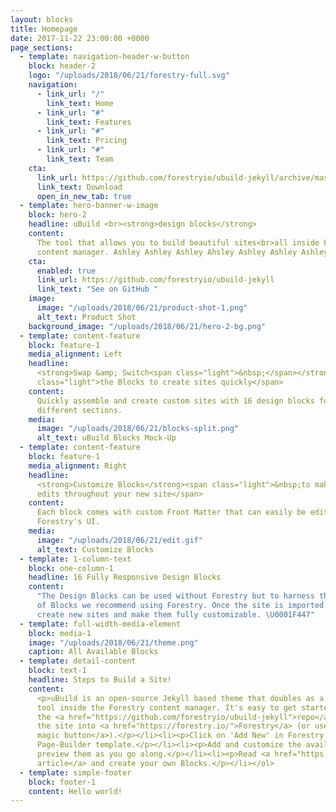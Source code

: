 ```yaml
---
layout: blocks
title: Homepage
date: 2017-11-22 23:00:00 +0000
page_sections:
  - template: navigation-header-w-button
    block: header-2
    logo: "/uploads/2018/06/21/forestry-full.svg"
    navigation:
      - link_url: "/"
        link_text: Home
      - link_url: "#"
        link_text: Features
      - link_url: "#"
        link_text: Pricing
      - link_url: "#"
        link_text: Team
    cta:
      link_url: https://github.com/forestryio/ubuild-jekyll/archive/master.zip
      link_text: Download
      open_in_new_tab: true
  - template: hero-banner-w-image
    block: hero-2
    headline: uBuild <br><strong>design blocks</strong>
    content:
      The tool that allows you to build beautiful sites<br>all inside Forestry's
      content manager. Ashley Ashley Ashley Ahsley Ashley Ashley Ashley
    cta:
      enabled: true
      link_url: https://github.com/forestryio/ubuild-jekyll
      link_text: "See on GitHub "
    image:
      image: "/uploads/2018/06/21/product-shot-1.png"
      alt_text: Product Shot
    background_image: "/uploads/2018/06/21/hero-2-bg.png"
  - template: content-feature
    block: feature-1
    media_alignment: Left
    headline:
      <strong>Swap &amp; Switch<span class="light">&nbsp;</span></strong><span
      class="light">the Blocks to create sites quickly</span>
    content:
      Quickly assemble and create custom sites with 16 design blocks for seven
      different sections.
    media:
      image: "/uploads/2018/06/21/blocks-split.png"
      alt_text: uBuild Blocks Mock-Up
  - template: content-feature
    block: feature-1
    media_alignment: Right
    headline:
      <strong>Customize Blocks</strong><span class="light">&nbsp;to make quick
      edits throughout your new site</span>
    content:
      Each block comes with custom Front Matter that can easily be edited in
      Forestry's UI.
    media:
      image: "/uploads/2018/06/21/edit.gif"
      alt_text: Customize Blocks
  - template: 1-column-text
    block: one-column-1
    headline: 16 Fully Responsive Design Blocks
    content:
      "The Design Blocks can be used without Forestry but to harness the power
      of Blocks we recommend using Forestry. Once the site is imported you can immediately
      create new sites and make them fully customizable. \U0001F447"
  - template: full-width-media-element
    block: media-1
    image: "/uploads/2018/06/21/theme.png"
    caption: All Available Blocks
  - template: detail-content
    block: text-1
    headline: Steps to Build a Site!
    content:
      <p>uBuild is an open-source Jekyll based theme that doubles as a builder
      tool inside the Forestry content manager. It's easy to get started!</p><ol><li><p>Fork
      the <a href="https://github.com/forestryio/ubuild-jekyll">repo</a> and import
      the site into <a href="https://forestry.io/">Forestry</a> (or use <a href="https://forestry.io/blog/ubuild-a-new-theme-for-static-sites-using-blocks.md">our
      magic button</a>).</p></li><li><p>Click on 'Add New' in Forestry and select the
      Page-Builder template.</p></li><li><p>Add and customize the available Blocks and
      preview them as you go along.</p></li><li><p>Read <a href="https://forestry.io/blog/ubuild-a-new-theme-for-static-sites-using-blocks.md">our
      article</a> and create your own Blocks.</p></li></ol>
  - template: simple-footer
    block: footer-1
    content: Hello world!
---
```

